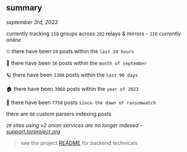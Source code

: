 
## summary
_september 3rd, 2023_

currently tracking `158` groups across `282` relays & mirrors - _`116` currently online_

⏲ there have been `20` posts within the `last 24 hours`

🦈 there have been `36` posts within the `month of september`

🪐 there have been `1308` posts within the `last 90 days`

🏚 there have been `3060` posts within the `year of 2023`

🦕 there have been `7750` posts `since the dawn of ransomwatch`

there are `88` custom parsers indexing posts

_`20` sites using v2 onion services are no longer indexed - [support.torproject.org](https://support.torproject.org/onionservices/v2-deprecation/)_

> see the project [README](https://github.com/joshhighet/ransomwatch#ransomwatch--) for backend technicals
